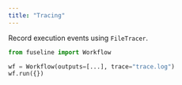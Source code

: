 ```yaml
---
title: "Tracing"
---
```


Record execution events using `FileTracer`.


```python
from fuseline import Workflow

wf = Workflow(outputs=[...], trace="trace.log")
wf.run({})
```


